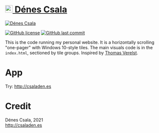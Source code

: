 
[<img src="favicon.ico" alt="favicon" height=24 width=24 />  Dénes Csala](http://csaladen.es/)
===
[![Dénes Csala](snapshot.png "Dénes Csala")](http://csaladen.es/)  

[![GitHub license](https://img.shields.io/badge/license-MIT-blue.svg)](https://github.com/csaladenes/csaladenes.github.io/blob/master/LICENSE)
[![GitHub last commit](https://img.shields.io/github/last-commit/csaladenes/csaladenes.github.io?label=last%20update)](https://github.com/csaladenes/csaladenes.hithub.io)

This is the code running my personal website. It is a horizontally scrolling "one-pager" with Windows 10-style tiles. The main visuals code is in the `index.html`, sectioned by tile groups. Inspired by [Thomas Verelst](http://metro-webdesign.info).

# App
Try: http://csaladen.es

# Credit
Dénes Csala, 2021   
http://csaladen.es
